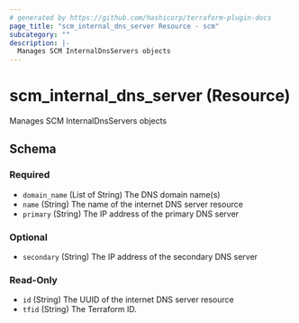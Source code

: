 ```yaml
---
# generated by https://github.com/hashicorp/terraform-plugin-docs
page_title: "scm_internal_dns_server Resource - scm"
subcategory: ""
description: |-
  Manages SCM InternalDnsServers objects
---
```


# scm_internal_dns_server (Resource)

Manages SCM InternalDnsServers objects



<!-- schema generated by tfplugindocs -->
## Schema

### Required

- `domain_name` (List of String) The DNS domain name(s)
- `name` (String) The name of the internet DNS server resource
- `primary` (String) The IP address of the primary DNS server

### Optional

- `secondary` (String) The IP address of the secondary DNS server

### Read-Only

- `id` (String) The UUID of the internet DNS server resource
- `tfid` (String) The Terraform ID.
